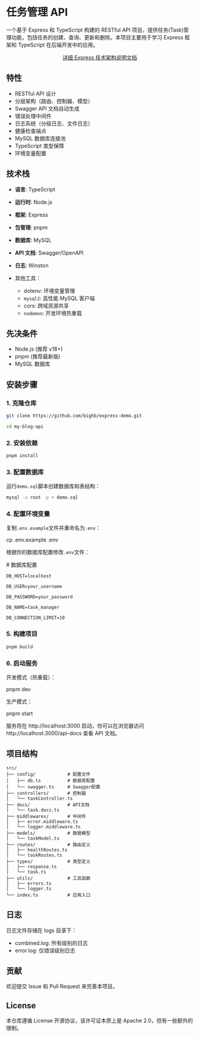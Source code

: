 # 任务管理 API

一个基于 Express 和 TypeScript 构建的 RESTful API 项目，提供任务(Task)管理功能，包括任务的创建、查询、更新和删除。本项目主要用于学习 Express 框架和 TypeScript 在后端开发中的应用。

<div align="center">
  <a href="./README_DEMO.md">详细 Express 技术架构说明文档</a>
</div>

## 特性

- RESTful API 设计
- 分层架构（路由、控制器、模型）
- Swagger API 文档自动生成
- 错误处理中间件
- 日志系统（分级日志、文件日志）
- 健康检查端点
- MySQL 数据库连接池
- TypeScript 类型保障
- 环境变量配置

## 技术栈

- **语言**: TypeScript

- **运行时**: Node.js

- **框架**: Express
- **包管理**: pnpm

- **数据库**: MySQL

- **API 文档**: Swagger/OpenAPI
- **日志**: Winston

- 其他工具：
  - dotenv: 环境变量管理
  - `mysql2`: 高性能 MySQL 客户端
  - cors: 跨域资源共享
  - `nodemon`: 开发环境热重载

## 先决条件

- Node.js (推荐 v18+)
- pnpm (推荐最新版)
- MySQL 数据库

## 安装步骤

### 1. 克隆仓库

```bash
git clone https://github.com/bighb/express-demo.git

cd my-blog-api
```

### 2. 安装依赖

```bash
pnpm install
```

### 3. 配置数据库

运行`demo.sql`脚本创建数据库和表结构：

```bash
mysql -u root -p < demo.sql
```

### 4. 配置环境变量

复制`.env.example`文件并重命名为`.env`：

cp .env.example .env

根据你的数据库配置修改`.env`文件：

\# 数据库配置

```
DB_HOST=localhost

DB_USER=your_username

DB_PASSWORD=your_password

DB_NAME=task_manager

DB_CONNECTION_LIMIT=10
```

### 5. 构建项目

```bash
pnpm build
```

### 6. 启动服务

开发模式（热重载）：

pnpm dev

生产模式：

pnpm start

服务将在 http://localhost:3000 启动，你可以在浏览器访问 http://localhost:3000/api-docs 查看 API 文档。

## 项目结构

```
src/
├── config/            # 配置文件
│   ├── db.ts          # 数据库配置
│   └── swagger.ts     # Swagger配置
├── controllers/       # 控制器
│   └── taskController.ts
├── docs/              # API文档
│   └── task.docs.ts
├── middlewares/       # 中间件
│   ├── error.middleware.ts
│   └── logger.middleware.ts
├── models/            # 数据模型
│   └── taskModel.ts
├── routes/            # 路由定义
│   ├── healthRoutes.ts
│   └── taskRoutes.ts
├── types/             # 类型定义
│   ├── response.ts
│   └── task.ts
├── utils/             # 工具函数
│   ├── errors.ts
│   └── logger.ts
└── index.ts           # 应用入口
```

## 日志

日志文件存储在 logs 目录下：

- combined.log: 所有级别的日志
- error.log: 仅错误级别日志

## 贡献

欢迎提交 Issue 和 Pull Request 来完善本项目。

## License

本仓库遵循 License 开源协议，该许可证本质上是 Apache 2.0，但有一些额外的限制。
